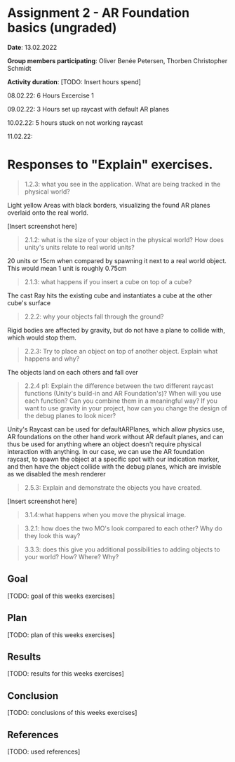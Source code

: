 # Assignment 2 - AR Foundation basics (ungraded)

**Date**: 13.02.2022

**Group members participating**: Oliver Benée Petersen, Thorben Christopher Schmidt

**Activity duration**: [TODO: Insert hours spend]

08.02.22: 6 Hours Excercise 1

09.02.22: 3 Hours set up raycast with default AR planes

10.02.22: 5 hours stuck on not working raycast

11.02.22:


# Responses to "Explain" exercises. 

> 1.2.3: what you see in the application. What are being tracked in the physical world?

Light yellow Areas with black borders, visualizing the found AR planes overlaid onto the real world.

[Insert screenshot here]

> 2.1.2: what is the size of your object in the physical world? How does unity's units relate to real world units?

20 units or 15cm when compared by spawning it next to a real world object. This would mean 1 unit is roughly 0.75cm

> 2.1.3: what happens if you insert a cube on top of a cube?

The cast Ray hits the existing cube and instantiates a cube at the other cube's surface

> 2.2.2: why your objects fall through the ground?

Rigid bodies are affected by gravity, but do not have a plane to collide with, which would stop them.

> 2.2.3: Try to place an object on top of another object. Explain what happens and why?

The objects land on each others and fall over

> 2.2.4 p1: Explain the difference between the two different raycast functions (Unity's build-in and AR Foundation's)?
When will you use each function?
Can you combine them in a meaningful way?
If you want to use gravity in your project, how can you change the design of the debug planes to look nicer?

Unity's Raycast can be used for defaultARPlanes, which allow physics use, AR foundations on the other hand work without AR default planes, and can thus be used for anything where an object doesn't require  physical interaction with anything. In our case, we can use the AR foundation raycast, to spawn the object at a specific spot with our indication marker, and then have the object collide with the debug planes, which are invisble as we disabled the mesh renderer

> 2.5.3: Explain and demonstrate the objects you have created.

[Insert screenshot here]

> 3.1.4:what happens when you move the physical image. 

> 3.2.1: how does the two MO's look compared to each other? Why do they look this way?

> 3.3.3: does this give you additional possibilities to adding objects to your world? How? Where? Why?





## Goal
[TODO: goal of this weeks exercises]

## Plan
[TODO: plan of this weeks exercises]

## Results
[TODO: results for this weeks exercises]

## Conclusion
[TODO: conclusions of this weeks exercises]

## References
[TODO: used references]
